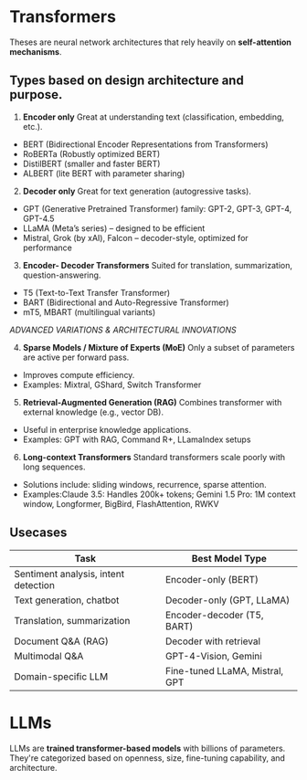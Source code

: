 
# Transformers
Theses are neural network architectures that rely heavily on **self-attention mechanisms**.
## Types based on design architecture and purpose.
1. **Encoder only**
Great at understanding text (classification, embedding, etc.).
  - BERT (Bidirectional Encoder Representations from Transformers)
  - RoBERTa (Robustly optimized BERT)
  - DistilBERT (smaller and faster BERT)
  - ALBERT (lite BERT with parameter sharing)
2. **Decoder only**
Great for text generation (autogressive tasks).
  - GPT (Generative Pretrained Transformer) family: GPT-2, GPT-3, GPT-4, GPT-4.5
  - LLaMA (Meta’s series) – designed to be efficient
  - Mistral, Grok (by xAI), Falcon – decoder-style, optimized for performance
3. **Encoder- Decoder Transformers**
Suited for translation, summarization, question-answering.
  - T5 (Text-to-Text Transfer Transformer)
  - BART (Bidirectional and Auto-Regressive Transformer)
  - mT5, MBART (multilingual variants)

_ADVANCED VARIATIONS & ARCHITECTURAL INNOVATIONS_

4. **Sparse Models / Mixture of Experts (MoE)**
Only a subset of parameters are active per forward pass.
  - Improves compute efficiency.
  - Examples: Mixtral, GShard, Switch Transformer

5. **Retrieval-Augmented Generation (RAG)**
Combines transformer with external knowledge (e.g., vector DB).
  - Useful in enterprise knowledge applications.
  - Examples: GPT with RAG, Command R+, LLamaIndex setups

6. **Long-context Transformers**
Standard transformers scale poorly with long sequences.
  - Solutions include: sliding windows, recurrence, sparse attention.
  - Examples:Claude 3.5: Handles 200k+ tokens; Gemini 1.5 Pro: 1M context window, Longformer, BigBird, FlashAttention, RWKV

## Usecases 

| Task                                 | Best Model Type                |
| ------------------------------------ | ------------------------------ |
| Sentiment analysis, intent detection | Encoder-only (BERT)            |
| Text generation, chatbot             | Decoder-only (GPT, LLaMA)      |
| Translation, summarization           | Encoder-decoder (T5, BART)     |
| Document Q\&A (RAG)                  | Decoder with retrieval         |
| Multimodal Q\&A                      | GPT-4-Vision, Gemini           |
| Domain-specific LLM                  | Fine-tuned LLaMA, Mistral, GPT |


# LLMs
LLMs are **trained transformer-based models** with billions of parameters. They're categorized based on openness, size, fine-tuning capability, and architecture.


